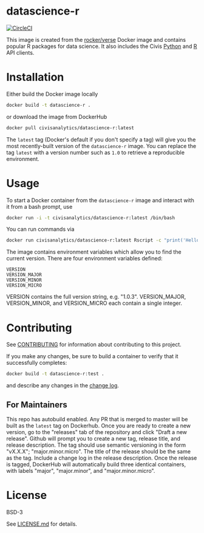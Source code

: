 # datascience-r

[![CircleCI](https://circleci.com/gh/civisanalytics/datascience-r/tree/master.svg?style=svg)](https://circleci.com/gh/civisanalytics/datascience-r/tree/master)

This image is created from the [rocker/verse](https://hub.docker.com/r/rocker/verse/) Docker image and contains
popular R packages for data science. It also includes the Civis [Python](https://github.com/civisanalytics/civis-python)
and [R](https://github.com/civisanalytics/civis-r) API clients.

# Installation

Either build the Docker image locally
```bash
docker build -t datascience-r .
```

or download the image from DockerHub
```bash
docker pull civisanalytics/datascience-r:latest
```

The `latest` tag (Docker's default if you don't specify a tag)
will give you the most recently-built version of the `datascience-r`
image. You can replace the tag `latest` with a version number such as `1.0`
to retrieve a reproducible environment.

# Usage

To start a Docker container from the `datascience-r` image and
interact with it from a bash prompt, use
```bash
docker run -i -t civisanalytics/datascience-r:latest /bin/bash
```

You can run commands via
```bash
docker run civisanalytics/datascience-r:latest Rscript -c "print('Hello World!')"
```

The image contains environment variables which allow you to find
the current version. There are four environment variables defined:
```
VERSION
VERSION_MAJOR
VERSION_MINOR
VERSION_MICRO
```
VERSION contains the full version string, e.g. "1.0.3". VERSION_MAJOR,
VERSION_MINOR, and VERSION_MICRO each contain a single integer.

# Contributing

See [CONTRIBUTING](CONTRIBUTING.md) for information about contributing to this project.

If you make any changes, be sure to build a container to verify that it successfully completes:
```bash
docker build -t datascience-r:test .
```
and describe any changes in the [change log](CHANGELOG.md).

## For Maintainers

This repo has autobuild enabled. Any PR that is merged to master will
be built as the `latest` tag on Dockerhub.
Once you are ready to create a new version, go to the "releases" tab of the repository and click
"Draft a new release". Github will prompt you to create a new tag, release title, and release
description. The tag should use semantic versioning in the form "vX.X.X"; "major.minor.micro".
The title of the release should be the same as the tag. Include a change log in the release description.
Once the release is tagged, DockerHub will automatically build three identical containers, with labels
"major", "major.minor", and "major.minor.micro".

# License

BSD-3

See [LICENSE.md](LICENSE.md) for details.
